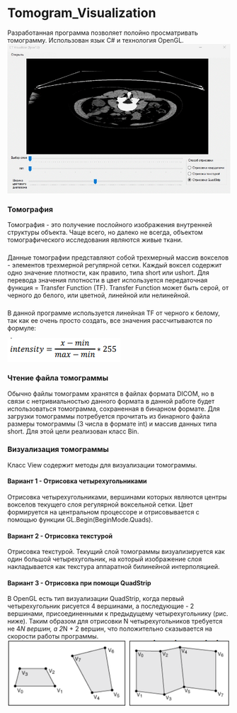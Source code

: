 # Tomogram_Visualization
Разработанная программа позволяет полойно просматривать томограмму. Использован язык C# и технология OpenGL.
![](https://github.com/NovozhilovAY/Pictures-and-Gifs-for-readme/blob/main/tomogram_visualizer/J1thAKiL9X.gif)

### Томография
Томография - это получение послойного изображения внутренней
структуры объекта.
Чаще всего, но далеко не всегда, объектом томографического
исследования являются живые ткани.
###
Данные томографии представляют собой трехмерный массив вокселов -
элементов трехмерной регулярной сетки. Каждый воксел содержит одно
значение плотности, как правило, типа short или ushort.
Для перевода значения плотности в цвет используется передаточная
функция = Transfer Function (TF). Transfer Function может быть серой, от
черного до белого, или цветной, линейной или нелинейной.
###
В данной программе используется линейная TF от
черного к белому, так как ее очень просто создать, все значения
рассчитываются по формуле:

![](https://github.com/NovozhilovAY/Pictures-and-Gifs-for-readme/blob/main/tomogram_visualizer/formula.PNG)

### Чтение файла томограммы
Обычно файлы томограмм хранятся в файлах формата DICOM, но в связи
с нетривиальностью данного формата в данной работе будет использоваться
томограмма, сохраненная в бинарном формате. Для загрузки томограммы
потребуется прочитать из бинарного файла размеры томограммы (3 числа в
формате int) и массив данных типа short. Для этой цели реализован класс Bin.

### Визуализация томограммы
Класс View содержит методы для визуализации томограммы.

#### Вариант 1 - Отрисовка четырехугольниками
Отрисовка четырехугольниками, вершинами которых
являются центры вокселов текущего слоя регулярной воксельной сетки. Цвет
формируется на центральном процессоре и отрисовывается с помощью
функции GL.Begin(BeginMode.Quads).
#### Вариант 2 - Отрисовка текстурой
Отрисовка текстурой. Текущий слой томограммы
визуализируется как один большой четырехугольник, на который изображение
слоя накладывается как текстура аппаратной билинейной интерполяцией.
#### Вариант 3 - Отрисовка при помощи QuadStrip
В OpenGL есть тип визуализации QuadStrip, когда первый
четырехугольник рисуется 4 вершинами, а последующие - 2 вершинами,
присоединенными к предыдущему четырехугольнику (рис. ниже). Таким
образом для отрисовки N четырехугольников требуется не 4*N вершин, а
2*N + 2 вершин, что положительно сказывается на скорости работы программы.
![](https://github.com/NovozhilovAY/Pictures-and-Gifs-for-readme/blob/main/tomogram_visualizer/kvadraty.PNG)
